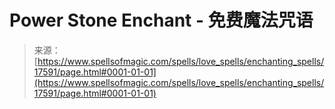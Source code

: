 <!--yml

category: 未分类

date: 2024-06-12 18:58:49

-->

# Power Stone Enchant - 免费魔法咒语

> 来源：[https://www.spellsofmagic.com/spells/love_spells/enchanting_spells/17591/page.html#0001-01-01](https://www.spellsofmagic.com/spells/love_spells/enchanting_spells/17591/page.html#0001-01-01)
